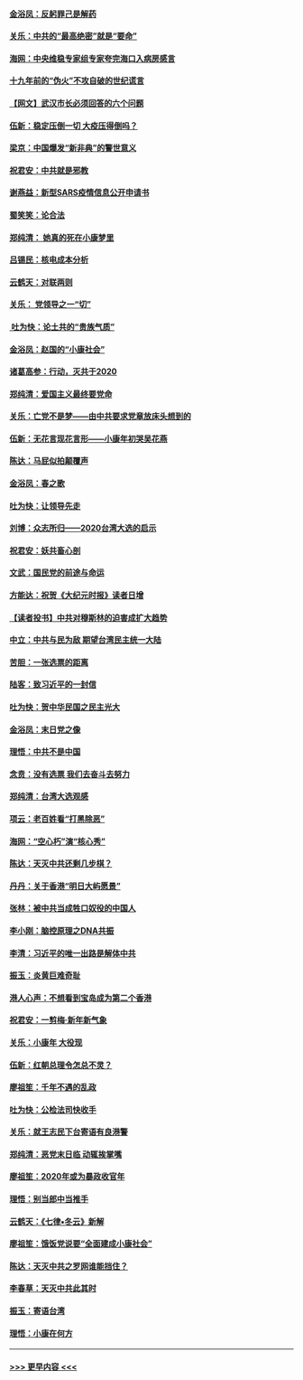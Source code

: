 #### [金浴凤：反躬罪己是解药](../pages/nsc993/n11820280.md?t=01252131) 
#### [关乐：中共的“最高绝密”就是“要命”](../pages/nsc993/n11816946.md?t=01252131) 
#### [海网：中央维稳专家组专家夸完海口入病房感言](../pages/nsc993/n11815138.md?t=01252131) 
#### [十九年前的“伪火”不攻自破的世纪谎言](../pages/nsc993/n11813238.md?t=01252131) 
#### [【网文】武汉市长必须回答的六个问题](../pages/nsc993/n11813848.md?t=01252131) 
#### [伍新：稳定压倒一切 大疫压得倒吗？](../pages/nsc993/n11812634.md?t=01252131) 
#### [梁京：中国爆发“新非典”的警世意义](../pages/nsc993/n11812554.md?t=01252131) 
#### [祝君安：中共就是邪教](../pages/nsc993/n11812431.md?t=01252131) 
#### [谢燕益：新型SARS疫情信息公开申请书](../pages/nsc993/n11808840.md?t=01252131) 
#### [蜀笑笑：论合法](../pages/nsc993/n11808064.md?t=01252131) 
#### [郑纯清： 她真的死在小康梦里](../pages/nsc993/n11806623.md?t=01252131) 
#### [吕锡民：核电成本分析](../pages/nsc993/n11806284.md?t=01252131) 
#### [云鹤天：对联两则](../pages/nsc993/n11805957.md?t=01252131) 
#### [关乐： 党领导之一“切”](../pages/nsc993/n11804505.md?t=01252131) 
#### [ 吐为快：论土共的“贵族气质”](../pages/nsc993/n11804490.md?t=01252131) 
#### [金浴凤：赵国的“小康社会”](../pages/nsc993/n11804452.md?t=01252131) 
#### [诸葛高参：行动，灭共于2020](../pages/nsc993/n11804120.md?t=01252131) 
#### [郑纯清：爱国主义最终要党命](../pages/nsc993/n11802197.md?t=01252131) 
#### [关乐：亡党不是梦——由中共要求党章放床头想到的](../pages/nsc993/n11802156.md?t=01252131) 
#### [伍新：无花言现花言形——小康年初哭吴花燕](../pages/nsc993/n11800044.md?t=01252131) 
#### [陈达：马屁似拍颠覆声](../pages/nsc993/n11800010.md?t=01252131) 
#### [金浴凤：春之歌](../pages/nsc993/n11797687.md?t=01252131) 
#### [吐为快：让领导先走](../pages/nsc993/n11797512.md?t=01252131) 
#### [刘博：众志所归——2020台湾大选的启示](../pages/nsc993/n11796878.md?t=01252131) 
#### [祝君安：妖共畜心剖](../pages/nsc993/n11794273.md?t=01252131) 
#### [文武：国民党的前途与命运](../pages/nsc993/n11794198.md?t=01252131) 
#### [方能达：祝贺《大纪元时报》读者日增](../pages/nsc993/n11793807.md?t=01252131) 
#### [【读者投书】中共对穆斯林的迫害成扩大趋势](../pages/nsc993/n11791371.md?t=01252131) 
#### [中立：中共与民为敌 期望台湾民主统一大陆](../pages/nsc993/n11790392.md?t=01252131) 
#### [苦胆：一张选票的距离](../pages/nsc993/n11788914.md?t=01252131) 
#### [陆客：致习近平的一封信](../pages/nsc993/n11788867.md?t=01252131) 
#### [吐为快：贺中华民国之民主光大](../pages/nsc993/n11788618.md?t=01252131) 
#### [金浴凤：末日党之像](../pages/nsc993/n11787475.md?t=01252131) 
#### [理悟：中共不是中国](../pages/nsc993/n11787463.md?t=01252131) 
#### [念贲：没有选票  我们去奋斗去努力](../pages/nsc993/n11787398.md?t=01252131) 
#### [郑纯清：台湾大选观感](../pages/nsc993/n11786210.md?t=01252131) 
#### [项云：老百姓看“打黑除恶”](../pages/nsc993/n11785398.md?t=01252131) 
#### [海网：“空心朽”演“核心秀”](../pages/nsc993/n11783874.md?t=01252131) 
#### [陈达：天灭中共还剩几步棋？](../pages/nsc993/n11783719.md?t=01252131) 
#### [丹丹：关于香港“明日大屿愿景”](../pages/nsc993/n11783273.md?t=01252131) 
#### [张林：被中共当成牲口奴役的中国人](../pages/nsc993/n11782397.md?t=01252131) 
#### [李小刚：脑控原理之DNA共振](../pages/nsc993/n11780962.md?t=01252131) 
#### [李清：习近平的唯一出路是解体中共](../pages/nsc993/n11780866.md?t=01252131) 
#### [振玉：炎黄巨难奇耻](../pages/nsc993/n11779632.md?t=01252131) 
#### [港人心声：不想看到宝岛成为第二个香港](../pages/nsc993/n11778817.md?t=01252131) 
#### [祝君安：一剪梅‧新年新气象](../pages/nsc993/n11776340.md?t=01252131) 
#### [关乐：小康年 大役现](../pages/nsc993/n11774213.md?t=01252131) 
#### [伍新：红朝总理令怎总不灵？](../pages/nsc993/n11770813.md?t=01252131) 
#### [廖祖笙：千年不遇的乱政](../pages/nsc993/n11770373.md?t=01252131) 
#### [吐为快：公检法司快收手](../pages/nsc993/n11770359.md?t=01252131) 
#### [关乐：就王志民下台寄语有良港警](../pages/nsc993/n11769903.md?t=01252131) 
#### [郑纯清：恶党末日临 动辄挨掌嘴](../pages/nsc993/n11769356.md?t=01252131) 
#### [廖祖笙：2020年或为暴政收官年](../pages/nsc993/n11768216.md?t=01252131) 
#### [理悟：别当郎中当推手](../pages/nsc993/n11768243.md?t=01252131) 
#### [云鹤天：《七律▪冬云》新解](../pages/nsc993/n11768204.md?t=01252131) 
#### [廖祖笙：饿饭党说要“全面建成小康社会”](../pages/nsc993/n11767482.md?t=01252131) 
#### [陈达：天灭中共之罗网谁能挡住？](../pages/nsc993/n11767465.md?t=01252131) 
#### [李春草：天灭中共此其时](../pages/nsc993/n11767452.md?t=01252131) 
#### [振玉：寄语台湾](../pages/nsc993/n11767432.md?t=01252131) 
#### [理悟：小康在何方](../pages/nsc993/n11767394.md?t=01252131) 

----
#### [ >>> 更早内容 <<< ](../indexes/nsc993-earlier.md)
